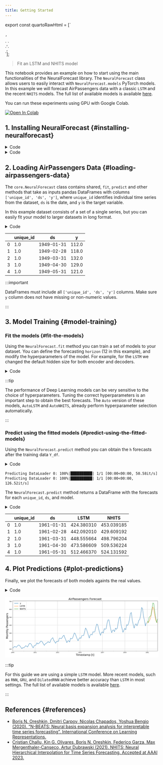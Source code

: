 ```yaml
---
title: Getting Started
---
```


export const quartoRawHtml =
[`<div>
<style scoped>
    .dataframe tbody tr th:only-of-type {
        vertical-align: middle;
    }
    .dataframe tbody tr th {
        vertical-align: top;
    }
    .dataframe thead th {
        text-align: right;
    }
</style>
`,`
</div>`,`<div>
<style scoped>
    .dataframe tbody tr th:only-of-type {
        vertical-align: middle;
    }
    .dataframe tbody tr th {
        vertical-align: top;
    }
    .dataframe thead th {
        text-align: right;
    }
</style>
`,`
</div>`];

> Fit an LSTM and NHITS model

This notebook provides an example on how to start using the main
functionalities of the NeuralForecast library. The `NeuralForecast`
class allows users to easily interact with `NeuralForecast.models`
PyTorch models. In this example we will forecast AirPassengers data with
a classic `LSTM` and the recent `NHITS` models. The full list of
available models is available
[here](https://nixtla.github.io/neuralforecast/models.html).

You can run these experiments using GPU with Google Colab.

<a href="https://colab.research.google.com/github/Nixtla/neuralforecast/blob/main/nbs/examples/Getting_Started.ipynb" target="_parent"><img src="https://colab.research.google.com/assets/colab-badge.svg" alt="Open In Colab"/></a>

## 1. Installing NeuralForecast {#installing-neuralforecast}

<details>
<summary>Code</summary>

``` python
%%capture
!pip install neuralforecast
```

</details>
<details>
<summary>Code</summary>

``` python
%%capture
import numpy as np
import pandas as pd
from IPython.display import display, Markdown

import matplotlib.pyplot as plt
from neuralforecast import NeuralForecast
from neuralforecast.models import LSTM, NHITS, RNN
from neuralforecast.utils import AirPassengersDF
```

</details>

## 2. Loading AirPassengers Data {#loading-airpassengers-data}

The `core.NeuralForecast` class contains shared, `fit`, `predict` and
other methods that take as inputs pandas DataFrames with columns
`['unique_id', 'ds', 'y']`, where `unique_id` identifies individual time
series from the dataset, `ds` is the date, and `y` is the target
variable.

In this example dataset consists of a set of a single series, but you
can easily fit your model to larger datasets in long format.

<details>
<summary>Code</summary>

``` python
Y_df = AirPassengersDF # Defined in neuralforecast.utils
Y_df.head()
```

</details>
<div dangerouslySetInnerHTML={{ __html: quartoRawHtml[0] }} />

|     | unique_id | ds         | y     |
|-----|-----------|------------|-------|
| 0   | 1.0       | 1949-01-31 | 112.0 |
| 1   | 1.0       | 1949-02-28 | 118.0 |
| 2   | 1.0       | 1949-03-31 | 132.0 |
| 3   | 1.0       | 1949-04-30 | 129.0 |
| 4   | 1.0       | 1949-05-31 | 121.0 |

<div dangerouslySetInnerHTML={{ __html: quartoRawHtml[1] }} />


:::important

DataFrames must include all `['unique_id', 'ds', 'y']` columns. Make
sure `y` column does not have missing or non-numeric values.

:::

## 3. Model Training {#model-training}

### Fit the models {#fit-the-models}

Using the `NeuralForecast.fit` method you can train a set of models to
your dataset. You can define the forecasting `horizon` (12 in this
example), and modify the hyperparameters of the model. For example, for
the `LSTM` we changed the default hidden size for both encoder and
decoders.

<details>
<summary>Code</summary>

``` python
%%capture
horizon = 12

# Try different hyperparmeters to improve accuracy.
models = [LSTM(h=horizon,                    # Forecast horizon
               max_steps=500,                # Number of steps to train
               scaler_type='standard',       # Type of scaler to normalize data
               encoder_hidden_size=64,       # Defines the size of the hidden state of the LSTM
               decoder_hidden_size=64,),     # Defines the number of hidden units of each layer of the MLP decoder
          NHITS(h=horizon,                   # Forecast horizon
                input_size=2 * horizon,      # Length of input sequence
                max_steps=100,               # Number of steps to train
                n_freq_downsample=[2, 1, 1]) # Downsampling factors for each stack output
          ]
nf = NeuralForecast(models=models, freq='M')
nf.fit(df=Y_df)
```

</details>

:::tip

The performance of Deep Learning models can be very sensitive to the
choice of hyperparameters. Tuning the correct hyperparameters is an
important step to obtain the best forecasts. The `Auto` version of these
models, `AutoLSTM` and `AutoNHITS`, already perform hyperparameter
selection automatically.

:::

### Predict using the fitted models {#predict-using-the-fitted-models}

Using the `NeuralForecast.predict` method you can obtain the `h`
forecasts after the training data `Y_df`.

<details>
<summary>Code</summary>

``` python
Y_hat_df = nf.predict()
```

</details>

``` text
Predicting DataLoader 0: 100%|██████████| 1/1 [00:00<00:00, 50.58it/s]
Predicting DataLoader 0: 100%|██████████| 1/1 [00:00<00:00, 126.52it/s]
```

The `NeuralForecast.predict` method returns a DataFrame with the
forecasts for each `unique_id`, `ds`, and model.

<details>
<summary>Code</summary>

``` python
Y_hat_df = Y_hat_df.reset_index()
Y_hat_df.head()
```

</details>
<div dangerouslySetInnerHTML={{ __html: quartoRawHtml[2] }} />

|     | unique_id | ds         | LSTM       | NHITS      |
|-----|-----------|------------|------------|------------|
| 0   | 1.0       | 1961-01-31 | 424.380310 | 453.039185 |
| 1   | 1.0       | 1961-02-28 | 442.092010 | 429.609192 |
| 2   | 1.0       | 1961-03-31 | 448.555664 | 498.796204 |
| 3   | 1.0       | 1961-04-30 | 473.586609 | 509.536224 |
| 4   | 1.0       | 1961-05-31 | 512.466370 | 524.131592 |

<div dangerouslySetInnerHTML={{ __html: quartoRawHtml[3] }} />

## 4. Plot Predictions {#plot-predictions}

Finally, we plot the forecasts of both models againts the real values.

<details>
<summary>Code</summary>

``` python
fig, ax = plt.subplots(1, 1, figsize = (20, 7))
plot_df = pd.concat([Y_df, Y_hat_df]).set_index('ds') # Concatenate the train and forecast dataframes
plot_df[['y', 'LSTM', 'NHITS']].plot(ax=ax, linewidth=2)

ax.set_title('AirPassengers Forecast', fontsize=22)
ax.set_ylabel('Monthly Passengers', fontsize=20)
ax.set_xlabel('Timestamp [t]', fontsize=20)
ax.legend(prop={'size': 15})
ax.grid()
```

</details>

![](Getting_Started_files/figure-markdown_strict/cell-8-output-1.png)

:::tip

For this guide we are using a simple `LSTM` model. More recent models,
such as `RNN`, `GRU`, and `DilatedRNN` achieve better accuracy than
`LSTM` in most settings. The full list of available models is available
[here](https://nixtla.github.io/neuralforecast/models.html).

:::

## References {#references}

-   [Boris N. Oreshkin, Dmitri Carpov, Nicolas Chapados, Yoshua Bengio
    (2020). “N-BEATS: Neural basis expansion analysis for interpretable
    time series forecasting”. International Conference on Learning
    Representations.](https://arxiv.org/abs/1905.10437)<br>
-   [Cristian Challu, Kin G. Olivares, Boris N. Oreshkin, Federico
    Garza, Max Mergenthaler-Canseco, Artur Dubrawski (2021). NHITS:
    Neural Hierarchical Interpolation for Time Series Forecasting.
    Accepted at AAAI 2023.](https://arxiv.org/abs/2201.12886)

